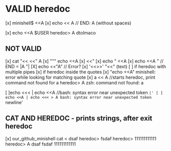 

# VALID heredoc

[x] minishell$ <<A
[x] echo <<             A			//  END: A (without spaces) 


[x] echo <<A $USER
	heredoc> A
	dtolmaco


## NOT VALID 
[x] cat "<< <<" A
[x] """ echo <<A
[x]  <<"
[x] echo " <<A
[x] echo  <<A     "				    //  END = |A     "| 
[X] echo <<"A"						// Error?
[x] '<<>>' "<<" (text)
[ ] if heredoc with multiple pipes
[x] if heredoc inside the quotes
[x] "echo <<A" minishell: error while looking for matching quote
[x]	a << A						//starts heredoc, print command not found for a
	heredoc> A
	zsh: command not found: a

[ ]echo <<< | echo <<A			//bash: syntax error near unexpected token `|'
[ ] echo <<A | echo <<<
		> A
		bash: syntax error near unexpected token `newline'



## CAT AND HEREDOC -  prints  strings, after exit heredoc

[x] our_github_minishell cat <<A
    heredoc> dsaf
    heredoc> fsdaf
    heredoc> 111111111111
    heredoc> A
    dsaf
    fsdaf
    111111111111




